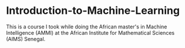 # Introduction-to-Machine-Learning
This is a course I took while doing the African master's in Machine Intelligence (AMMI) at the African Institute for Mathematical Sciences (AIMS) Senegal. 
